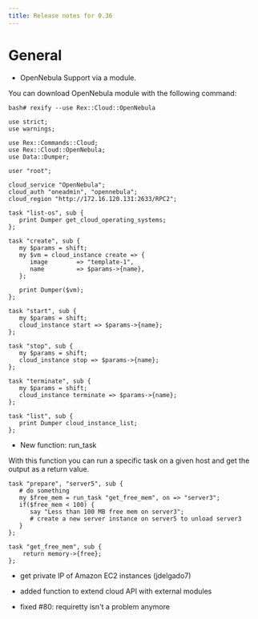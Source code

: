```yaml
---
title: Release notes for 0.36
---
```


# General

-   OpenNebula Support via a module.

You can download OpenNebula module with the following command:

    bash# rexify --use Rex::Cloud::OpenNebula

    use strict;
    use warnings;

    use Rex::Commands::Cloud;
    use Rex::Cloud::OpenNebula;
    use Data::Dumper;

    user "root";

    cloud_service "OpenNebula";
    cloud_auth "oneadmin", "opennebula";
    cloud_region "http://172.16.120.131:2633/RPC2";

    task "list-os", sub {
       print Dumper get_cloud_operating_systems;
    };

    task "create", sub {
       my $params = shift;
       my $vm = cloud_instance create => {
          image        => "template-1",
          name         => $params->{name},
       };

       print Dumper($vm);
    };

    task "start", sub {
       my $params = shift;
       cloud_instance start => $params->{name};
    };

    task "stop", sub {
       my $params = shift;
       cloud_instance stop => $params->{name};
    };

    task "terminate", sub {
       my $params = shift;
       cloud_instance terminate => $params->{name};
    };

    task "list", sub {
       print Dumper cloud_instance_list;
    };

-   New function: run\_task

With this function you can run a specific task on a given host and get the output as a return value.

    task "prepare", "server5", sub {
       # do something
       my $free_mem = run_task "get_free_mem", on => "server3";
       if($free_mem < 100) {
          say "Less than 100 MB free mem on server3";
          # create a new server instance on server5 to unload server3
       }
    };

    task "get_free_mem", sub {
        return memory->{free};
    };

-   get private IP of Amazon EC2 instances (jdelgado7)

-   added function to extend cloud API with external modules

-   fixed \#80: requiretty isn't a problem anymore


